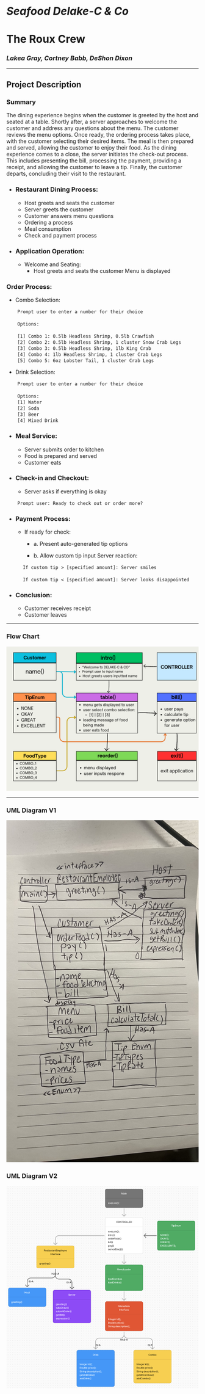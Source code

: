 # *Seafood Delake-C & Co*

# The Roux Crew
### *Lakea Gray, Cortney Babb, DeShon Dixon*
---


## Project Description

### Summary
The dining experience begins when the customer is greeted by the host and seated at a table.
Shortly after, a server approaches to welcome the customer and address any questions about the menu.
The customer reviews the menu options.
Once ready, the ordering process takes place, with the customer selecting their desired items.
The meal is then prepared and served, allowing the customer to enjoy their food.
As the dining experience comes to a close, the server initiates the check-out process.
This includes presenting the bill, processing the payment,
providing a receipt, and allowing the customer to leave a tip.
Finally, the customer departs, concluding their visit to the restaurant.

- ### Restaurant Dining Process:

  - Host greets and seats the customer
  - Server greets the customer
  - Customer answers menu questions
  - Ordering a process
  - Meal consumption
  - Check and payment process

- ### Application Operation:
  - Welcome and Seating:
    - Host greets and seats the customer
    Menu is displayed


### Order Process:

- Combo Selection:

```
    Prompt user to enter a number for their choice

    Options:

    [1] Combo 1: 0.5lb Headless Shrimp, 0.5lb Crawfish
    [2] Combo 2: 0.5lb Headless Shrimp, 1 cluster Snow Crab Legs
    [3] Combo 3: 0.5lb Headless Shrimp, 1lb King Crab
    [4] Combo 4: 1lb Headless Shrimp, 1 cluster Crab Legs
    [5] Combo 5: 6oz Lobster Tail, 1 cluster Crab Legs
```



- Drink Selection:

```
    Prompt user to enter a number for their choice

    Options:
    [1] Water
    [2] Soda
    [3] Beer
    [4] Mixed Drink
```

- ### Meal Service:

  - Server submits order to kitchen
  - Food is prepared and served
  - Customer eats

- ### Check-in and Checkout:

  - Server asks if everything is okay

```
    Prompt user: Ready to check out or order more?
```

- ### Payment Process:

  - If ready for check:
    - a. Present auto-generated tip options

    - b. Allow custom tip input
        Server reaction:

```
      If custom tip > [specified amount]: Server smiles

      If custom tip < [specified amount]: Server looks disappointed
```



- ### Conclusion:

  - Customer receives receipt
  - Customer leaves


---

### Flow Chart
![UML Diagram](./images/ClassDiagram_20240729.png)

--- 
### UML Diagram V1
![UML Diagram](./images/ClassDiagramPaper.jpeg)

### UML Diagram V2
![UML Diagram](./images/ClassDiagram_v2.png)